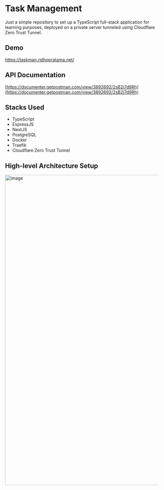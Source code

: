 # Task Management

Just a simple repository to set up a TypeScript full-stack application for learning purposes, deployed on a private server tunneled using Cloudflare Zero Trust Tunnel.

## Demo

https://taskman.ridhopratama.net/

## API Documentation

[https://documenter.getpostman.com/view/3892692/2sB2j7d9Rh](https://documenter.getpostman.com/view/3892692/2sB2j7d9Rh)

## Stacks Used

- TypeScript
- ExpressJS
- NextJS
- PostgreSQL
- Docker
- Traefik
- Cloudflare Zero Trust Tunnel

## High-level Architecture Setup

<img width="1014" alt="image" src="https://github.com/user-attachments/assets/82c17089-79ab-4db5-aca8-38615389df84" />

